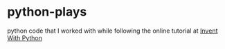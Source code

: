 # python-plays
python code that I worked with while following the online tutorial at [Invent With Python](https://inventwithpython.com/invent4thed/)
